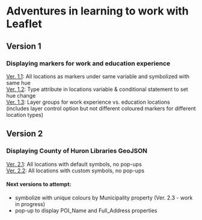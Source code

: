 # Adventures in learning to work with Leaflet

## Version 1
### Displaying markers for work and education experience
[Ver. 1.1](https://lindsayaldous.github.io/playground/ver1_1.html): All locations as markers under same variable and symbolized with same hue  
[Ver. 1.2](https://lindsayaldous.github.io/playground/ver1_2.html): Type attribute in locations variable & conditional statement to set hue change  
[Ver. 1.3](https://lindsayaldous.github.io/playground/ver1_3.html): Layer groups for work experience vs. education locations  
(includes layer control option but not different coloured markers for different location types)

## Version 2
### Displaying County of Huron Libraries GeoJSON
[Ver. 2.1](https://lindsayaldous.github.io/playground/ver2_1.html): All locations with default symbols, no pop-ups  
[Ver. 2.2](https://lindsayaldous.github.io/playground/ver2_2.html): All locations with custom symbols, no pop-ups
#### Next versions to attempt:
- symbolize with unique colours by Municipality property (Ver. 2.3 - work in progress)
- pop-up to display POI_Name and Full_Address properties
